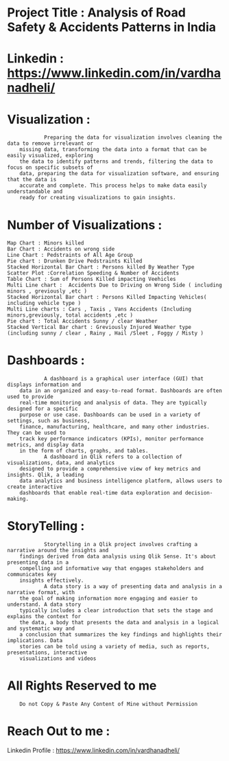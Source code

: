 # Project Title : Analysis of Road Safety & Accidents Patterns in India 

# Linkedin : https://www.linkedin.com/in/vardhanadheli/

# Visualization :
                Preparing the data for visualization involves cleaning the data to remove irrelevant or
        missing data, transforming the data into a format that can be easily visualized, exploring
        the data to identify patterns and trends, filtering the data to focus on specific subsets of
        data, preparing the data for visualization software, and ensuring that the data is
        accurate and complete. This process helps to make data easily understandable and
        ready for creating visualizations to gain insights.

# Number of Visualizations : 
    Map Chart : Minors killed
    Bar Chart : Accidents on wrong side
    Line Chart : Pedstraints of All Age Group
    Pie chart : Drunken Drive Pedstraints Killed 
    Stacked Horizontal Bar Chart : Persons killed By Weather Type 
    Scatter Plot :Correlation Speeding & Number of Accidents
    Table Chart : Sum of Persons Killed impacting Veehicles
    Multi Line chart :  Accidents Due to Driving on Wrong Side ( including minors , greviously ,etc )
    Stacked Horizontal Bar chart : Persons Killed Impacting Vehicles( including vehicle type )
    Multi Line charts : Cars , Taxis , Vans Accidents (Including minors,greviously, total accidents ,etc )
    Pie chart : Total Accidents Sunny / clear Weather 
    Stacked Vertical Bar chart : Greviously Injured Weather type (including sunny / clear , Rainy , Hail /Sleet , Foggy / Misty )


# Dashboards :
                A dashboard is a graphical user interface (GUI) that displays information and
        data in an organized and easy-to-read format. Dashboards are often used to provide
        real-time monitoring and analysis of data. They are typically designed for a specific
        purpose or use case. Dashboards can be used in a variety of settings, such as business,
        finance, manufacturing, healthcare, and many other industries. They can be used to
        track key performance indicators (KPIs), monitor performance metrics, and display data
        in the form of charts, graphs, and tables.
                A dashboard in Qlik refers to a collection of visualizations, data, and analytics
        designed to provide a comprehensive view of key metrics and insights. Qlik, a leading
        data analytics and business intelligence platform, allows users to create interactive
        dashboards that enable real-time data exploration and decision-making.

# StoryTelling : 
                Storytelling in a Qlik project involves crafting a narrative around the insights and
        findings derived from data analysis using Qlik Sense. It's about presenting data in a
        compelling and informative way that engages stakeholders and communicates key
        insights effectively.
                A data story is a way of presenting data and analysis in a narrative format, with
        the goal of making information more engaging and easier to understand. A data story
        typically includes a clear introduction that sets the stage and explains the context for
        the data, a body that presents the data and analysis in a logical and systematic way and
        a conclusion that summarizes the key findings and highlights their implications. Data
        stories can be told using a variety of media, such as reports, presentations, interactive
        visualizations and videos


# All Rights Reserved to me 
        Do not Copy & Paste Any Content of Mine without Permission


# Reach Out to me : 
Linkedin Profile : https://www.linkedin.com/in/vardhanadheli/
